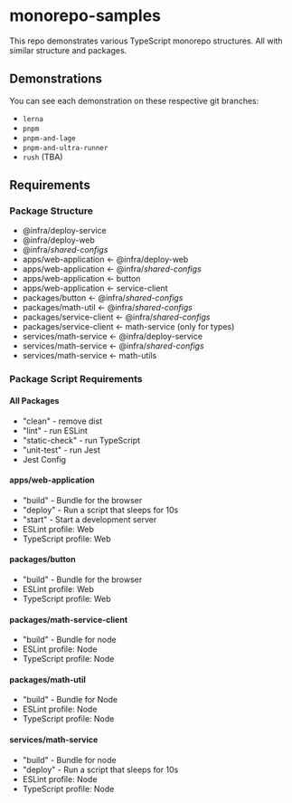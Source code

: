 # monorepo-samples

This repo demonstrates various TypeScript monorepo structures.
All with similar structure and packages.

## Demonstrations

You can see each demonstration on these respective git branches:
* `lerna`
* `pnpm`
* `pnpm-and-lage`
* `pnpm-and-ultra-runner`
* `rush` (TBA)

## Requirements

### Package Structure

* @infra/deploy-service
* @infra/deploy-web
* @infra/*shared-configs*
* apps/web-application <- @infra/deploy-web
* apps/web-application <- @infra/*shared-configs*
* apps/web-application <- button
* apps/web-application <- service-client
* packages/button <- @infra/*shared-configs*
* packages/math-util <- @infra/*shared-configs*
* packages/service-client <- @infra/*shared-configs*
* packages/service-client <- math-service (only for types)
* services/math-service <- @infra/deploy-service
* services/math-service <- @infra/*shared-configs*
* services/math-service <- math-utils

### Package Script Requirements

#### All Packages

* "clean" - remove dist
* "lint" - run ESLint
* "static-check" - run TypeScript
* "unit-test" - run Jest
* Jest Config

#### apps/web-application

* "build" - Bundle for the browser
* "deploy" - Run a script that sleeps for 10s
* "start" - Start a development server
* ESLint profile: Web
* TypeScript profile: Web

#### packages/button

* "build" - Bundle for the browser
* ESLint profile: Web
* TypeScript profile: Web

#### packages/math-service-client

* "build" - Bundle for node
* ESLint profile: Node
* TypeScript profile: Node

#### packages/math-util

* "build" - Bundle for Node
* ESLint profile: Node
* TypeScript profile: Node

#### services/math-service

* "build" - Bundle for node
* "deploy" - Run a script that sleeps for 10s
* ESLint profile: Node
* TypeScript profile: Node
